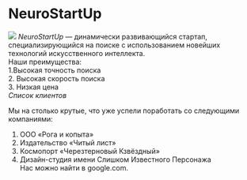 # NeuroStartUp
![](https://netology-code.github.io/git-homeworks/introduction/assets/logo.png)
*NeuroStartUp* — динамически развивающийся стартап, специализирующийся на поиске с использованием новейших технологий искусственного интеллекта.  
Наши преимущества:  
1.Высокая точность поиска  
2. Высокая скорость поиска  
3. Низкая цена  
*Список клиентов*  
  
Мы на столько крутые, что уже успели поработать со следующими компаниями:  

 1. ООО «Рога и копыта»
 2. Издательство «Читый лист»
 3. Космопорт «Черезтерновый Кзвёздный»
 4. Дизайн-студия имени Слишком Известного Персонажа  
Нас можно найти в google.com.